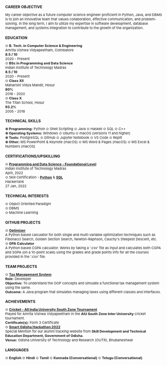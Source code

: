 <!-- Career Objective -->
<div>
    <h2 style="font-size: 12px">CAREER OBJECTIVE</h2>
    <p style="font-size: 11px">
        My career objective as a future computer science engineer proficient in Python, Java, and DBMS is to join an innovative team that values collaboration, effective communication, and problem-solving. In the long term, I aim to utilize my expertise in software development, database management, and systems integration to contribute to the growth of the organization.
    </p>
</div>

<!--Education-->
<div> 
    <h2 style="font-size: 12px">EDUCATION</h2>
    <p style="font-size: 11px">
        ⊙ <strong>B. Tech. in Computer Science & Engineering</strong> <br>
        Amrita Vishwa Vidyapeetham, Coimbatore <br>
        <b>8.5 / 10</b> <br>
        2020 - Present
        <br>
        ⊙ <strong>BSc in Programming and Data Science</strong> <br>
        Indian Institute of Technology Madras <br>
        <b>8.5 / 10</b> <br>
        2020 - Present
        <br>
        ⊙ <strong>Class XII</strong> <br> 
        Maharishi Vidya Mandir, Hosur <br>
        <b>80%</b> <br>
        2018 - 2020
        <br>
        ⊙ <strong>Class X</strong> <br>
        The Titan School, Hosur <br>
        <b>93.2%</b> <br>
        2005 - 2018
    </p>
</div>

<!--Skills-->
<div> 
    <h2 style="font-size: 12px">TECHNICAL SKILLS</h2>
    <p style="font-size: 11px">
        <strong>⊚ Programming:</strong> Python ⊙ Shell Scripting ⊙ Java ⊙ Haskell ⊙ SQL ⊙ C++ <br>
        <strong>⊚ Operating Systems:</strong> Windows ⊙ Ubuntu ⊙ macOS (versions 11 and higher) <br>
        <strong>⊚ Tools:</strong> PostgreSQL ⊙ GitHub ⊙ Jupyter Notebook ⊙ VS Code ⊙ Replit <br>
        <strong>⊚ Other:</strong> MS PowerPoint & Keynote (macOS) ⊙ MS Word & Pages (macOS) ⊙ MS Excel & Numbers (macOS)
    </p>
</div>

<!--Certificates-->
<div> 
    <h2 style="font-size: 12px">CERTIFICATIONS/UPSKILLING</h2>
    <p style="font-size: 11px">
        ⊙ <strong><a href="https://drive.google.com/file/d/1-6ebuPItDKnzw9k3zPPMlLx6nY-DXFue/view?usp=sharing">Programming and Data Science - Foundational Level</a></strong> <br>
        Indian Institute of Technology Madras <br>
        April, 2022
        <br>
        ⊙ Skill Certification - <strong><a href="https://www.hackerrank.com/certificates/94e3b1f849f2">Python</a></strong> & <strong><a href="https://www.hackerrank.com/certificates/02dd312b5dec">SQL</a></strong><br>
        Hackerrank <br>
        27 Jan, 2022 
    </p>
   
</div>

<!--Technical Interests-->
<div>
    <h2 style="font-size: 12px">TECHNICAL INTERESTS</h2>
    <p style="font-size: 11px">
        ⊙ Object Oriented Paradigm <br>
        ⊙ DBMS <br>
        ⊙ Machine Learning
    </p>
</div>

<!--Personal Projects-->
<div>
    <h2 style="font-size: 12px">GITHUB PROJECTS</h2>
    <p style="font-size: 11px">
        ⊙ <strong><a href="https://github.com/MusicViking/Optimization-and-Numerical-Methods">Optimizer</a></strong><br> <!--https://github.com/MusicViking/Optimization-and-Numerical-Methods-->
        A Python based calculator for both single and multi-variable optimization techniques such as Fibonacci Search, Golden Section Search, Newton-Raphson, Cauchy's Steepest Descent, etc. <br>
        ⊙ <strong>GPA Calculator</strong> <br>
        A Python based CGPA calculator. Works by taking a '.csv' file as input and calculates both CGPA and SGPA (on a 10-point scale) using the grades and grade points info for all the courses provided in the '.csv' file. <br>
    </p>
</div>

<div> 
    <h2 style="font-size: 12px">TEAM PROJECTS</h2>
    <p style="font-size: 11px">
        ⊙ <strong><a href="https://github.com/MusicViking/Tax-Management-System">Tax Management System</a></strong> <br>
        <strong>Role:</strong> Developer <br>
        <strong>Objective:</strong> To understand the OOP concepts and simulate a functional tax management system using the same. <br>
        <strong>Outcome:</strong> A Java program that simulates managing taxes using different classes and interfaces. <br>
    </p>
</div>

<!--Achievements-->
<div> 
    <h2 style="font-size: 12px">ACHIEVEMENTS</h2>
    <p style="font-size: 11px">
        ⊙ <strong><a href="https://cricheroes.in/player-profile/1990660/Sujith-Roshan#STATS"> Cricket - All India University South Zone Tournament</a></strong> <br>
        Played for Amrita Vishwa Vidyapeetham in the <strong>AIU South Zone Inter University</strong> cricket tournament. <br>
        <strong>Certificate(s):</strong> Form 3 Certificate <br>
        ⊙ <strong><a href="https://drive.google.com/file/d/1GaZwQgGXg68gEVnm5QIPmaTTitl35aha/view?usp=share_link">Smart Odisha Hackathon 2022</a></strong> <br>
        Special Mention for our alumni tracking website from <strong>Skill Development and Technical Education Department, Government of Odisha.</strong> <br>
        <strong>Venue:</strong> Odisha University of Technology and Research (OUTR), Bhubaneshwar <br>
    </p>
</div>

<!--Languages-->
<div> 
    <h2 style="font-size: 12px">LANGUAGES</h2>
    <p style="font-size: 11px">
        ⊙ <strong>English</strong> ⊙ <strong>Hindi</strong>
        ⊙ <strong>Tamil</strong> ⊙ <strong>Kannada (Conversational)</strong>
        ⊙ <strong>Telugu (Conversational)</strong> 
    </p>
</div>